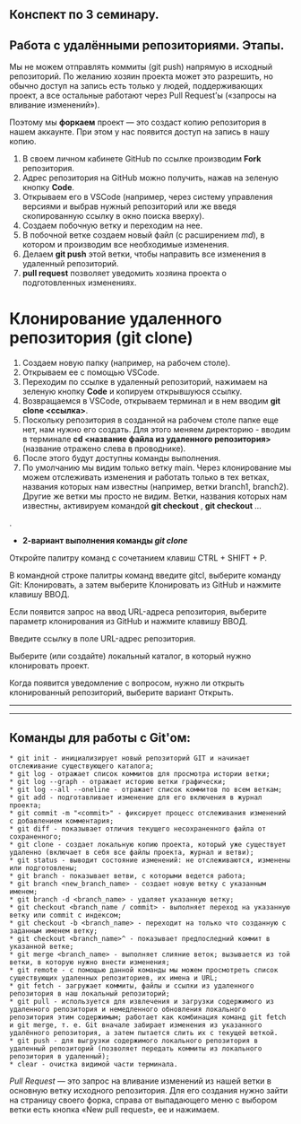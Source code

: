 ## Конспект по 3 семинару.

## Работа с удалёнными репозиториями. Этапы.

Мы не можем отправлять коммиты (git push) напрямую в исходный репозиторий. По желанию хозяин проекта может это разрешить, но обычно доступ на запись есть только у людей, поддерживающих проект, а все остальные работают через Pull Request’ы («запросы на вливание изменений»).

Поэтому мы **форкаем** проект — это создаст копию репозитория в нашем аккаунте. При этом у нас появится доступ на запись в нашу копию.

1. В своем личном кабинете GitHub по ссылке производим **Fork** репозитория.
2. Адрес репозитория на GitHub можно получить, нажав на зеленую кнопку **Code**.
3. Открываем его в VSCode (например, через систему управления версиями и выбрав нужный репозиторий или же введя скопированную ссылку в окно поиска вверху).
4. Создаем побочную ветку и переходим на нее.
5. В побочной ветке создаем новый файл (с расширением *md*), в котором и производим все необходимые изменения.
6. Делаем **git push** этой ветки, чтобы направить все изменения в удаленный репозиторий.
7. **pull request** позволяет уведомить хозяина проекта о подготовленных изменениях.

# Клонирование удаленного репозитория (git clone)

1.	Создаем новую папку (например, на рабочем столе).
2.	Открываем ее с помощью VSCode.
3.	Переходим по ссылке в удаленный репозиторий, нажимаем на зеленую кнопку **Code** и копируем открывшуюся ссылку.
4.	Возвращаемся в VSCode, открываем терминал и в нем вводим **git clone <ссылка>**.
5.	Поскольку репозитория в созданной на рабочем столе папке еще нет, нам нужно его создать. Для этого меняем директорию - вводим в терминале **cd <название файла из удаленного репозитория>** (название отражено слева в проводнике).
6.	После этого будут доступны команды выполнения.
7.	По умолчанию мы видим только ветку main. Через клонирование мы можем отслеживать изменения и работать только в тех ветках, названия которых нам известны (например, ветки branch1, branch2). Другие же ветки мы просто не видим. Ветки, названия которых нам известны, активируем командой **git checkout <branch1>**, **git checkout <branch2>**…

.
* **2-вариант выполнения команды _git clone_**

Откройте палитру команд с сочетанием клавиш CTRL + SHIFT + P.

В командной строке палитры команд введите gitcl, выберите команду Git: Клонировать, а затем выберите Клонировать из GitHub и нажмите клавишу ВВОД.

Если появится запрос на ввод URL-адреса репозитория, выберите параметр клонирования из GitHub и нажмите клавишу ВВОД.

Введите ссылку в поле URL-адрес репозитория.

Выберите (или создайте) локальный каталог, в который нужно клонировать проект.

Когда появится уведомление с вопросом, нужно ли открыть клонированный репозиторий, выберите вариант Открыть.

***
***

## Команды для работы с Git'ом:
    * git init - инициализирует новый репозиторий GIT и начинает отслеживание существующего каталога;
    * git log - отражает список коммитов для просмотра истории ветки;
    * git log --graph - отражает историю ветки графически;
    * git log --all --oneline - отражает список коммитов по всем веткам;
    * git add - подготавливает изменение для его включения в журнал проекта;
    * git commit -m "<commit>" - фиксирует процесс отслеживания изменений с добавлением комментария;
    * git diff - показывает отличия текущего несохраненного файла от сохраненного;
    * git clone - создает локальную копию проекта, который уже существует удаленно (включает в себя все файлы проекта, журнал и ветви);
    * git status - выводит состояние изменений: не отслеживаются, изменены или подготовлены;
    * git branch - показывает ветви, с которыми ведется работа;
    * git branch <new_branch_name> - создает новую ветку с указанным именем;
    * git branch -d <branch_name> - удаляет указанную ветку;
    * git checkout <branch_name / commit> - выполняет переход на указанную ветку или commit с индексом;
    * git checkout -b <branch_name> - переходит на только что созданную с заданным именем ветку;
    * git checkout <branch_name>^ - показывает предпоследний коммит в указанной ветке;
    * git merge <branch_name> - выполняет слияние веток; вызывается из той ветки, в которую нужно внести изменения;
    * git remote - c помощью данной команды мы можем просмотреть список существующих удаленных репозиториев, их имена и URL;
    * git fetch - загружает коммиты, файлы и ссылки из удаленного репозитория в наш локальный репозиторий;
    * git pull - используется для извлечения и загрузки содержимого из удаленного репозитория и немедленного обновления локального репозитория этим содержимым; работает как комбинация команд git fetch и git merge, т. е. Git вначале забирает изменения из указанного удалённого репозитория, а затем пытается слить их с текущей веткой.
    * git push - для выгрузки содержимого локального репозитория в удаленный репозиторий (позволяет передать коммиты из локального репозитория в удаленный);
    * clear - очистка видимой части терминала.

*Pull Request* — это запрос на вливание изменений из нашей ветки в основную ветку исходного репозитория. Для его создания нужно зайти на страницу своего форка, справа от выпадающего меню с выбором ветки есть кнопка «New pull request», ее и нажимаем.